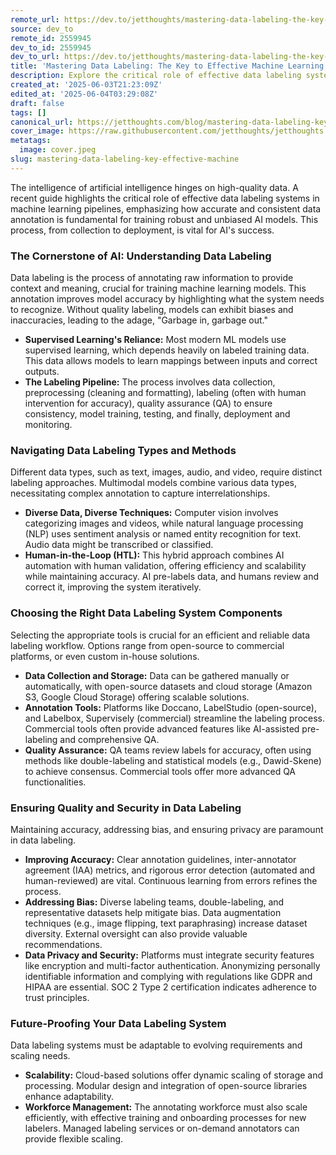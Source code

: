 ```yaml
---
remote_url: https://dev.to/jetthoughts/mastering-data-labeling-the-key-to-effective-machine-learning-48o5
source: dev_to
remote_id: 2559945
dev_to_id: 2559945
dev_to_url: https://dev.to/jetthoughts/mastering-data-labeling-the-key-to-effective-machine-learning-48o5
title: 'Mastering Data Labeling: The Key to Effective Machine Learning'
description: Explore the critical role of effective data labeling systems in machine learning pipelines, from understanding core concepts to ensuring quality and security for robust AI models.
created_at: '2025-06-03T21:23:09Z'
edited_at: '2025-06-04T03:29:08Z'
draft: false
tags: []
canonical_url: https://jetthoughts.com/blog/mastering-data-labeling-key-effective-machine/
cover_image: https://raw.githubusercontent.com/jetthoughts/jetthoughts.github.io/master/content/blog/mastering-data-labeling-key-effective-machine/cover.jpeg
metatags:
  image: cover.jpeg
slug: mastering-data-labeling-key-effective-machine
---
```

The intelligence of artificial intelligence hinges on high-quality data. A recent guide highlights the critical role of effective data labeling systems in machine learning pipelines, emphasizing how accurate and consistent data annotation is fundamental for training robust and unbiased AI models. This process, from collection to deployment, is vital for AI's success.

### The Cornerstone of AI: Understanding Data Labeling

Data labeling is the process of annotating raw information to provide context and meaning, crucial for training machine learning models. This annotation improves model accuracy by highlighting what the system needs to recognize. Without quality labeling, models can exhibit biases and inaccuracies, leading to the adage, "Garbage in, garbage out."

*   **Supervised Learning's Reliance:** Most modern ML models use supervised learning, which depends heavily on labeled training data. This data allows models to learn mappings between inputs and correct outputs.
*   **The Labeling Pipeline:** The process involves data collection, preprocessing (cleaning and formatting), labeling (often with human intervention for accuracy), quality assurance (QA) to ensure consistency, model training, testing, and finally, deployment and monitoring.

### Navigating Data Labeling Types and Methods

Different data types, such as text, images, audio, and video, require distinct labeling approaches. Multimodal models combine various data types, necessitating complex annotation to capture interrelationships.

*   **Diverse Data, Diverse Techniques:** Computer vision involves categorizing images and videos, while natural language processing (NLP) uses sentiment analysis or named entity recognition for text. Audio data might be transcribed or classified.
*   **Human-in-the-Loop (HTL):** This hybrid approach combines AI automation with human validation, offering efficiency and scalability while maintaining accuracy. AI pre-labels data, and humans review and correct it, improving the system iteratively.

### Choosing the Right Data Labeling System Components

Selecting the appropriate tools is crucial for an efficient and reliable data labeling workflow. Options range from open-source to commercial platforms, or even custom in-house solutions.

*   **Data Collection and Storage:** Data can be gathered manually or automatically, with open-source datasets and cloud storage (Amazon S3, Google Cloud Storage) offering scalable solutions.
*   **Annotation Tools:** Platforms like Doccano, LabelStudio (open-source), and Labelbox, Supervisely (commercial) streamline the labeling process. Commercial tools often provide advanced features like AI-assisted pre-labeling and comprehensive QA.
*   **Quality Assurance:** QA teams review labels for accuracy, often using methods like double-labeling and statistical models (e.g., Dawid-Skene) to achieve consensus. Commercial tools offer more advanced QA functionalities.

### Ensuring Quality and Security in Data Labeling

Maintaining accuracy, addressing bias, and ensuring privacy are paramount in data labeling.

*   **Improving Accuracy:** Clear annotation guidelines, inter-annotator agreement (IAA) metrics, and rigorous error detection (automated and human-reviewed) are vital. Continuous learning from errors refines the process.
*   **Addressing Bias:** Diverse labeling teams, double-labeling, and representative datasets help mitigate bias. Data augmentation techniques (e.g., image flipping, text paraphrasing) increase dataset diversity. External oversight can also provide valuable recommendations.
*   **Data Privacy and Security:** Platforms must integrate security features like encryption and multi-factor authentication. Anonymizing personally identifiable information and complying with regulations like GDPR and HIPAA are essential. SOC 2 Type 2 certification indicates adherence to trust principles.

### Future-Proofing Your Data Labeling System

Data labeling systems must be adaptable to evolving requirements and scaling needs.

*   **Scalability:** Cloud-based solutions offer dynamic scaling of storage and processing. Modular design and integration of open-source libraries enhance adaptability.
*   **Workforce Management:** The annotating workforce must also scale efficiently, with effective training and onboarding processes for new labelers. Managed labeling services or on-demand annotators can provide flexible scaling.